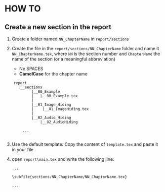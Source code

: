 # HOW TO

## Create a new section in the report

1. Create a folder named `NN_ChapterName` in `report/sections`

2. Create the file in the `report/sections/NN_ChapterName` folder and name
it `NN_ChapterName.tex`, where `NN` is the section number and
`ChapterName` the name of the section (or a meaningful abbreviation) 

    * No SPACES
    * **CamelCase** for the chapter name


```
    report
      |__sections
            |__00_Example
            |   |__00_Example.tex
            |
            |__01_Image_Hiding
            |    |__01_ImageHiding.tex
            |
            |__02_Audio_Hiding
                |__02_AudioHiding

        ...
        
```
3. Use the default template: Copy the content of ```template.tex``` and paste it in your file

4. open `report\main.tex` and write the following line:
    
    ```
    ...
    
    \subfile{sections/NN_ChapterName/NN_ChapterName.tex}
    
    ...
    
    ```
